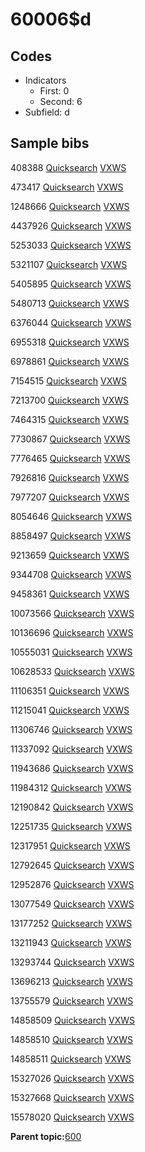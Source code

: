# 60006$d

## Codes

-   Indicators
    -   First: 0
    -   Second: 6
-   Subfield: d

## Sample bibs

408388 [Quicksearch](https://search.library.yale.edu/catalog/408388) [VXWS](http://prodorbis.library.yale.edu:7014/vxws/GetHoldingsService?bibId=408388)

473417 [Quicksearch](https://search.library.yale.edu/catalog/473417) [VXWS](http://prodorbis.library.yale.edu:7014/vxws/GetHoldingsService?bibId=473417)

1248666 [Quicksearch](https://search.library.yale.edu/catalog/1248666) [VXWS](http://prodorbis.library.yale.edu:7014/vxws/GetHoldingsService?bibId=1248666)

4437926 [Quicksearch](https://search.library.yale.edu/catalog/4437926) [VXWS](http://prodorbis.library.yale.edu:7014/vxws/GetHoldingsService?bibId=4437926)

5253033 [Quicksearch](https://search.library.yale.edu/catalog/5253033) [VXWS](http://prodorbis.library.yale.edu:7014/vxws/GetHoldingsService?bibId=5253033)

5321107 [Quicksearch](https://search.library.yale.edu/catalog/5321107) [VXWS](http://prodorbis.library.yale.edu:7014/vxws/GetHoldingsService?bibId=5321107)

5405895 [Quicksearch](https://search.library.yale.edu/catalog/5405895) [VXWS](http://prodorbis.library.yale.edu:7014/vxws/GetHoldingsService?bibId=5405895)

5480713 [Quicksearch](https://search.library.yale.edu/catalog/5480713) [VXWS](http://prodorbis.library.yale.edu:7014/vxws/GetHoldingsService?bibId=5480713)

6376044 [Quicksearch](https://search.library.yale.edu/catalog/6376044) [VXWS](http://prodorbis.library.yale.edu:7014/vxws/GetHoldingsService?bibId=6376044)

6955318 [Quicksearch](https://search.library.yale.edu/catalog/6955318) [VXWS](http://prodorbis.library.yale.edu:7014/vxws/GetHoldingsService?bibId=6955318)

6978861 [Quicksearch](https://search.library.yale.edu/catalog/6978861) [VXWS](http://prodorbis.library.yale.edu:7014/vxws/GetHoldingsService?bibId=6978861)

7154515 [Quicksearch](https://search.library.yale.edu/catalog/7154515) [VXWS](http://prodorbis.library.yale.edu:7014/vxws/GetHoldingsService?bibId=7154515)

7213700 [Quicksearch](https://search.library.yale.edu/catalog/7213700) [VXWS](http://prodorbis.library.yale.edu:7014/vxws/GetHoldingsService?bibId=7213700)

7464315 [Quicksearch](https://search.library.yale.edu/catalog/7464315) [VXWS](http://prodorbis.library.yale.edu:7014/vxws/GetHoldingsService?bibId=7464315)

7730867 [Quicksearch](https://search.library.yale.edu/catalog/7730867) [VXWS](http://prodorbis.library.yale.edu:7014/vxws/GetHoldingsService?bibId=7730867)

7776465 [Quicksearch](https://search.library.yale.edu/catalog/7776465) [VXWS](http://prodorbis.library.yale.edu:7014/vxws/GetHoldingsService?bibId=7776465)

7926816 [Quicksearch](https://search.library.yale.edu/catalog/7926816) [VXWS](http://prodorbis.library.yale.edu:7014/vxws/GetHoldingsService?bibId=7926816)

7977207 [Quicksearch](https://search.library.yale.edu/catalog/7977207) [VXWS](http://prodorbis.library.yale.edu:7014/vxws/GetHoldingsService?bibId=7977207)

8054646 [Quicksearch](https://search.library.yale.edu/catalog/8054646) [VXWS](http://prodorbis.library.yale.edu:7014/vxws/GetHoldingsService?bibId=8054646)

8858497 [Quicksearch](https://search.library.yale.edu/catalog/8858497) [VXWS](http://prodorbis.library.yale.edu:7014/vxws/GetHoldingsService?bibId=8858497)

9213659 [Quicksearch](https://search.library.yale.edu/catalog/9213659) [VXWS](http://prodorbis.library.yale.edu:7014/vxws/GetHoldingsService?bibId=9213659)

9344708 [Quicksearch](https://search.library.yale.edu/catalog/9344708) [VXWS](http://prodorbis.library.yale.edu:7014/vxws/GetHoldingsService?bibId=9344708)

9458361 [Quicksearch](https://search.library.yale.edu/catalog/9458361) [VXWS](http://prodorbis.library.yale.edu:7014/vxws/GetHoldingsService?bibId=9458361)

10073566 [Quicksearch](https://search.library.yale.edu/catalog/10073566) [VXWS](http://prodorbis.library.yale.edu:7014/vxws/GetHoldingsService?bibId=10073566)

10136696 [Quicksearch](https://search.library.yale.edu/catalog/10136696) [VXWS](http://prodorbis.library.yale.edu:7014/vxws/GetHoldingsService?bibId=10136696)

10555031 [Quicksearch](https://search.library.yale.edu/catalog/10555031) [VXWS](http://prodorbis.library.yale.edu:7014/vxws/GetHoldingsService?bibId=10555031)

10628533 [Quicksearch](https://search.library.yale.edu/catalog/10628533) [VXWS](http://prodorbis.library.yale.edu:7014/vxws/GetHoldingsService?bibId=10628533)

11106351 [Quicksearch](https://search.library.yale.edu/catalog/11106351) [VXWS](http://prodorbis.library.yale.edu:7014/vxws/GetHoldingsService?bibId=11106351)

11215041 [Quicksearch](https://search.library.yale.edu/catalog/11215041) [VXWS](http://prodorbis.library.yale.edu:7014/vxws/GetHoldingsService?bibId=11215041)

11306746 [Quicksearch](https://search.library.yale.edu/catalog/11306746) [VXWS](http://prodorbis.library.yale.edu:7014/vxws/GetHoldingsService?bibId=11306746)

11337092 [Quicksearch](https://search.library.yale.edu/catalog/11337092) [VXWS](http://prodorbis.library.yale.edu:7014/vxws/GetHoldingsService?bibId=11337092)

11943686 [Quicksearch](https://search.library.yale.edu/catalog/11943686) [VXWS](http://prodorbis.library.yale.edu:7014/vxws/GetHoldingsService?bibId=11943686)

11984312 [Quicksearch](https://search.library.yale.edu/catalog/11984312) [VXWS](http://prodorbis.library.yale.edu:7014/vxws/GetHoldingsService?bibId=11984312)

12190842 [Quicksearch](https://search.library.yale.edu/catalog/12190842) [VXWS](http://prodorbis.library.yale.edu:7014/vxws/GetHoldingsService?bibId=12190842)

12251735 [Quicksearch](https://search.library.yale.edu/catalog/12251735) [VXWS](http://prodorbis.library.yale.edu:7014/vxws/GetHoldingsService?bibId=12251735)

12317951 [Quicksearch](https://search.library.yale.edu/catalog/12317951) [VXWS](http://prodorbis.library.yale.edu:7014/vxws/GetHoldingsService?bibId=12317951)

12792645 [Quicksearch](https://search.library.yale.edu/catalog/12792645) [VXWS](http://prodorbis.library.yale.edu:7014/vxws/GetHoldingsService?bibId=12792645)

12952876 [Quicksearch](https://search.library.yale.edu/catalog/12952876) [VXWS](http://prodorbis.library.yale.edu:7014/vxws/GetHoldingsService?bibId=12952876)

13077549 [Quicksearch](https://search.library.yale.edu/catalog/13077549) [VXWS](http://prodorbis.library.yale.edu:7014/vxws/GetHoldingsService?bibId=13077549)

13177252 [Quicksearch](https://search.library.yale.edu/catalog/13177252) [VXWS](http://prodorbis.library.yale.edu:7014/vxws/GetHoldingsService?bibId=13177252)

13211943 [Quicksearch](https://search.library.yale.edu/catalog/13211943) [VXWS](http://prodorbis.library.yale.edu:7014/vxws/GetHoldingsService?bibId=13211943)

13293744 [Quicksearch](https://search.library.yale.edu/catalog/13293744) [VXWS](http://prodorbis.library.yale.edu:7014/vxws/GetHoldingsService?bibId=13293744)

13696213 [Quicksearch](https://search.library.yale.edu/catalog/13696213) [VXWS](http://prodorbis.library.yale.edu:7014/vxws/GetHoldingsService?bibId=13696213)

13755579 [Quicksearch](https://search.library.yale.edu/catalog/13755579) [VXWS](http://prodorbis.library.yale.edu:7014/vxws/GetHoldingsService?bibId=13755579)

14858509 [Quicksearch](https://search.library.yale.edu/catalog/14858509) [VXWS](http://prodorbis.library.yale.edu:7014/vxws/GetHoldingsService?bibId=14858509)

14858510 [Quicksearch](https://search.library.yale.edu/catalog/14858510) [VXWS](http://prodorbis.library.yale.edu:7014/vxws/GetHoldingsService?bibId=14858510)

14858511 [Quicksearch](https://search.library.yale.edu/catalog/14858511) [VXWS](http://prodorbis.library.yale.edu:7014/vxws/GetHoldingsService?bibId=14858511)

15327026 [Quicksearch](https://search.library.yale.edu/catalog/15327026) [VXWS](http://prodorbis.library.yale.edu:7014/vxws/GetHoldingsService?bibId=15327026)

15327668 [Quicksearch](https://search.library.yale.edu/catalog/15327668) [VXWS](http://prodorbis.library.yale.edu:7014/vxws/GetHoldingsService?bibId=15327668)

15578020 [Quicksearch](https://search.library.yale.edu/catalog/15578020) [VXWS](http://prodorbis.library.yale.edu:7014/vxws/GetHoldingsService?bibId=15578020)

**Parent topic:**[600](../../tags/600/600.md)

